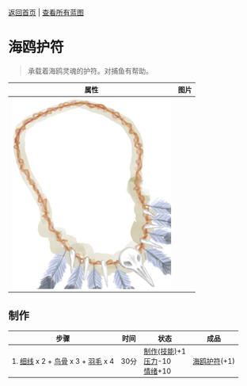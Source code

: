 [返回首页](index.md)   |  [查看所有蓝图](blueprint.md)
# 海鸥护符  
> 承载着海鸥灵魂的护符。对捕鱼有帮助。  
  
  属性  |   图片   
 ----  |  ----:   
   |  ![](Sprite/SeagullCharm.png)   
  
## 制作  
步骤  |  时间  |  状态  |  成品  
----  |  ----  |  ----  |  ----  
1. [细线](CordFiber.md) x 2 + [鸟骨](BonesBird.md) x 3 + [羽毛](Feathers.md) x 4  |  30分  |  [制作(技能)](Skill_Crafting.md)+1<br>[压力](Stress.md)-10<br>[情绪](Morale.md)+10  |  [海鸥护符](SeagullCharm.md)(+1)  
